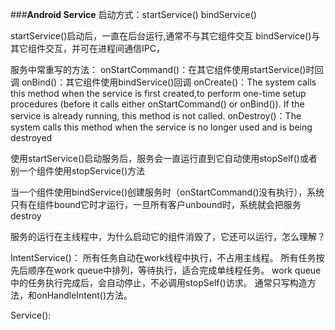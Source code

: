 ###**Android Service**
启动方式：startService() bindService()

startService()启动后，一直在后台运行,通常不与其它组件交互
bindService()与其它组件交互，并可在进程间通信IPC，

服务中常重写的方法：
onStartCommand()：在其它组件使用startService()时回调
onBind()：其它组件使用bindService()回调
onCreate()：The system calls this method when the service is first created,to perform one-time setup procedures (before it calls either onStartCommand() or onBind()). If the service is already running, this method is not called.
onDestroy()：The system calls this method when the service is no longer used and is being destroyed

使用startService()启动服务后，服务会一直运行直到它自动使用stopSelf()或者别一个组件使用stopService()方法

当一个组件使用bindService()创建服务时（onStartCommand()没有执行），系统只有在组件bound它时才运行，一旦所有客户unbound时，系统就会把服务destroy

服务的运行在主线程中，为什么启动它的组件消毁了，它还可以运行，怎么理解？

IntentService()：
所有任务自动在work线程中执行，不占用主线程。
所有任务按先后顺序在work queue中排列，等待执行，适合完成单线程任务。
work queue中的任务执行完成后，会自动停止，不必调用stopSelf()访求。
通常只写构造方法，和onHandleIntent()方法。

Service():

















